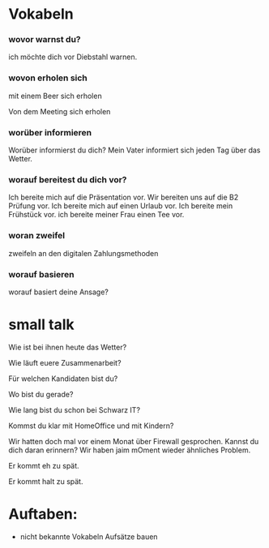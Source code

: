 # Vokabeln

### wovor warnst  du?

ich möchte dich vor Diebstahl warnen.

### wovon erholen sich

mit einem Beer sich erholen

Von dem Meeting sich erholen

### worüber informieren

Worüber informierst du dich?
Mein Vater informiert sich jeden Tag über das Wetter.

### worauf bereitest du dich vor?

Ich bereite mich auf die Präsentation vor.
Wir bereiten uns auf die B2 Prüfung vor.
Ich bereite mich auf einen Urlaub vor.
Ich bereite mein Frühstück vor.
ich bereite meiner Frau einen Tee vor.

### woran zweifel

zweifeln an den digitalen Zahlungsmethoden

### worauf basieren

worauf basiert deine Ansage?

# small talk

Wie ist bei ihnen heute das Wetter?

Wie läuft euere Zusammenarbeit?

Für welchen Kandidaten bist du?

Wo bist du gerade?

Wie lang bist du schon bei Schwarz IT?

Kommst du klar mit HomeOffice und mit Kindern?

Wir hatten doch mal vor einem Monat über Firewall gesprochen. Kannst du dich daran erinnern? Wir haben jaim mOment wieder ähnliches Problem.

Er kommt eh zu spät.

Er kommt halt zu spät.



# Auftaben:
- nicht bekannte Vokabeln Aufsätze bauen



